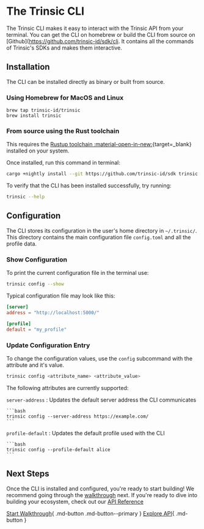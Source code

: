 # The Trinsic CLI

The Trinsic CLI makes it easy to interact with the Trinsic API from your terminal.  You can get the CLI on homebrew or build the CLI from source on [Github](https://github.com/trinsic-id/sdk/cli. It contains all the commands of Trinsic's SDKs and makes them interactive. 

## Installation

The CLI can be installed directly as binary or built from source.
### Using Homebrew for MacOS and Linux

```
brew tap trinsic-id/trinsic
brew install trinsic
```

### From source using the Rust toolchain

This requires the [Rustup toolchain :material-open-in-new:](https://www.rust-lang.org/tools/install){target=_blank} installed on your system.

Once installed, run this command in terminal:

```bash
cargo +nightly install --git https://github.com/trinsic-id/sdk trinsic
```

To verify that the CLI has been installed successfully, try running:

```bash
trinsic --help
```

## Configuration

The CLI stores its configuration in the user's home directory in `~/.trinsic/`. This directory contains the main configuration file `config.toml` and all the profile data.

### Show Configuration

To print the current configuration file in the terminal use:

```bash
trinsic config --show
```

Typical configuration file may look like this:

```toml
[server]
address = "http://localhost:5000/"

[profile]
default = "my_profile"
```

### Update Configuration Entry

To change the configuration values, use the `config` subcommand with the attribute and it's value.

```bash
trinsic config <attribute_name> <attribute_value>
```

The following attributes are currently supported:

`server-address`
:   Updates the default server address the CLI communicates

    ```bash
    trinsic config --server-address https://example.com/
    ```

`profile-default`
:   Updates the default profile used with the CLI

    ```bash
    trinsic config --profile-default alice
    ```

## Next Steps

Once the CLI is installed and configured, you're ready to start building! We recommend going through the [walkthrough](./vaccination-cli.md) next. If you're ready to dive into building your ecosystem, check out our [API Reference](/reference/index.md)

[Start Walkthrough](./vaccination-cli.md){ .md-button .md-button--primary } [Explore API](/reference/index.md){ .md-button }

